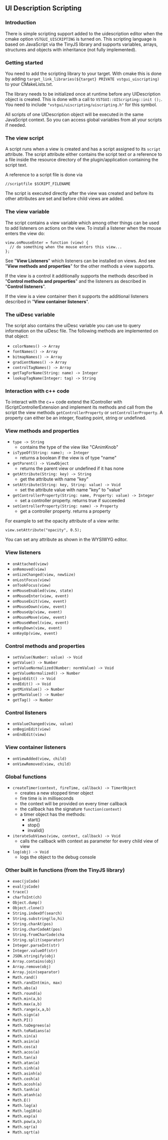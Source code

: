 ## UI Description Scripting

### Introduction

There is simple scripting support added to the uidescription editor when the cmake 
option `VSTGUI_UISCRIPTING` is turned on.
This scripting language is based on JavaScript via the TinyJS library and supports 
variables, arrays, structures and objects with inheritance (not fully implemented).

### Getting started

You need to add the scripting library to your target. With cmake this is done by adding
`target_link_libraries(${target} PRIVATE vstgui_uiscripting)` to your CMakeLists.txt.

The library needs to be initialized once at runtime before any UIDescription object is created. 
This is done with a call to `VSTGUI::UIScripting::init ();`. You need to include 
`"vstgui/uiscripting/uiscripting.h"` for this symbol.

All scripts of one UIDescription object will be executed in the same JavaScript context. So you
can access global variables from all your scripts if needed.

### The view script

A script runs when a view is created and has a script assigned to its `script` attribute.
The script attribute either contains the script text or a reference to a file inside
the resource directory of the plugin/application containing the script text.

A reference to a script file is done via 

	//scriptfile $SCRIPT_FILENAME

The script is executed directly after the view was created and before its other attributes are set and before child views are added.

### The **view** variable

The script contains a view variable which among other things can be used to add listeners on actions on the view.
To install a listener when the mouse enters the view do:

	view.onMouseEnter = function (view) {
	  // do something when the mouse enters this view...
	};

See "**View Listeners**" which listeners can be installed on views.
And see "**View methods and properties**" for the other methods a view supports.

If the view is a control it additionally supports the methods described in "**Control methods and properties**"
and the listeners as described in "**Control listeners**".

If the view is a view container then it supports the additional listeners described in "**View container listeners**".

### The **uiDesc** variable

The script also contains the uiDesc variable you can use to query information on the uiDesc file.
The following methods are implemented on that object:
- `colorNames() -> Array`
- `fontNames() -> Array`
- `bitmapNames() -> Array`
- `gradientNames() -> Array`
- `controlTagNames() -> Array`
- `getTagForName(String: name) -> Integer`
- `lookupTagName(Integer: tag) -> String`

### Interaction with c++ code

To interact with the c++ code extend the IController with IScriptControllerExtension
and implement its methods and call from the script the view methods `getControllerProperty` or `setControllerProperty`.
A property can either be an integer, floating point, string or undefined.

### View methods and properties

- `type -> String`
	- contains the type of the view like "CAnimKnob"
- `isTypeOf(String: name); -> Integer`
	- returns a boolean if the view is of type "name"
- `getParent() -> ViewObject`
	- returns the parent view or undefined if it has none
- `getAttribute(String: key) -> String`
	- get the attribute with name "key"
- `setAttribute(String: key, String: value) -> Void`
	- set the attribute value with name "key" to "value"
- `getControllerProperty(String: name, Property: value) -> Integer`
	- set a controller property. returns true if succeeded
- `setControllerProperty(String: name) -> Property`
	- get a controller property. returns a property

For example to set the opacity attribute of a view write:

	view.setAttribute("opacity", 0.5);

You can set any attribute as shown in the WYSIWYG editor.

### View listeners

- `onAttached(view)`
- `onRemoved(view)`
- `onSizeChanged(view, newSize)`
- `onLostFocus(view)`
- `onTookFocus(view)`
- `onMouseEnabled(view, state)`
- `onMouseEnter(view, event)`
- `onMouseExit(view, event)`
- `onMouseDown(view, event)`
- `onMouseUp(view, event)`
- `onMouseMove(view, event)`
- `onMouseWheel(view, event)`
- `onKeyDown(view, event)`
- `onKeyUp(view, event)`

### Control methods and properties

- `setValue(Number: value) -> Void`
- `getValue() -> Number`
- `setValueNormalized(Number: normValue) -> Void`
- `getValueNormalized() -> Number`
- `beginEdit() -> Void`
- `endEdit() -> Void`
- `getMinValue() -> Number`
- `getMaxValue() -> Number`
- `getTag() -> Number`

### Control listeners
- `onValueChanged(view, value)`
- `onBeginEdit(view)`
- `onEndEdit(view)`

### View container listeners
- `onViewAdded(view, child)`
- `onViewRemoved(view, child)`

### Global functions

- `createTimer(context, fireTime, callback) -> TimerObject`
	- creates a new stopped timer object
	- fire time is in milliseconds
	- the context will be provided on every timer callback
	- the callback has the signature `function(context)`
	- a timer object has the methods:
		- start()
		- stop()
		- invalid()
- `iterateSubViews(view, context, callback) -> Void`
	- calls the callback with context as parameter for every child view of view
- `log(obj) -> Void`
	- logs the object to the debug console

### Other built in functions (from the TinyJS library)

- `exec(jsCode)`
- `eval(jsCode)`
- `trace()`
- `charToInt(ch)`
- `Object.dump()`
- `Object.clone()`
- `String.indexOf(search)`
- `String.substring(lo,hi)`
- `String.charAt(pos)`
- `String.charCodeAt(pos)`
- `String.fromCharCode(cha`
- `String.split(separator)`
- `Integer.parseInt(str)`
- `Integer.valueOf(str)`
- `JSON.stringify(obj)`
- `Array.contains(obj)`
- `Array.remove(obj)`
- `Array.join(separator)`
- `Math.rand()`
- `Math.randInt(min, max)`
- `Math.abs(a)`
- `Math.round(a)`
- `Math.min(a,b)`
- `Math.max(a,b)`
- `Math.range(x,a,b)`
- `Math.sign(a)`
- `Math.PI()`
- `Math.toDegrees(a)`
- `Math.toRadians(a)`
- `Math.sin(a)`
- `Math.asin(a)`
- `Math.cos(a)`
- `Math.acos(a)`
- `Math.tan(a)`
- `Math.atan(a)`
- `Math.sinh(a)`
- `Math.asinh(a)`
- `Math.cosh(a)`
- `Math.acosh(a)`
- `Math.tanh(a)`
- `Math.atanh(a)`
- `Math.E()`
- `Math.log(a)`
- `Math.log10(a)`
- `Math.exp(a)`
- `Math.pow(a,b)`
- `Math.sqr(a)`
- `Math.sqrt(a)`
